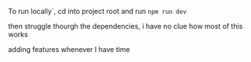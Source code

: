 
To run locally`, cd into project root and run
```npm run dev```

then struggle thourgh the dependencies, i have no clue how most of this works 

adding features whenever I have time